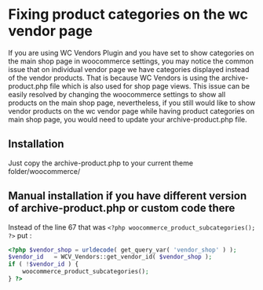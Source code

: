 # Fixing product categories on the wc vendor page #
If you are using WC Vendors Plugin and you have set to show categories on the main shop page in woocommerce settings, you may notice the common issue that on individual vendor page we have categories displayed instead of the vendor products. That is because WC Vendors is using the archive-product.php file which is also used for shop page views. This issue can be easily resolved by changing the woocommerce settings to show all products on the main shop page, nevertheless, if you still would like to show vendor products on the wc vendor page while having product categories on main shop page, you would need to update your archive-product.php file.

## Installation ##
Just copy the archive-product.php to your current theme folder/woocommerce/

## Manual installation if you have different version of archive-product.php or custom code there ##
Instead of the line 67 that was `<?php woocommerce_product_subcategories(); ?>` put :
```php
<?php $vendor_shop = urldecode( get_query_var( 'vendor_shop' ) );
$vendor_id   = WCV_Vendors::get_vendor_id( $vendor_shop );
if ( !$vendor_id ) {
    woocommerce_product_subcategories();
} ?>
```
